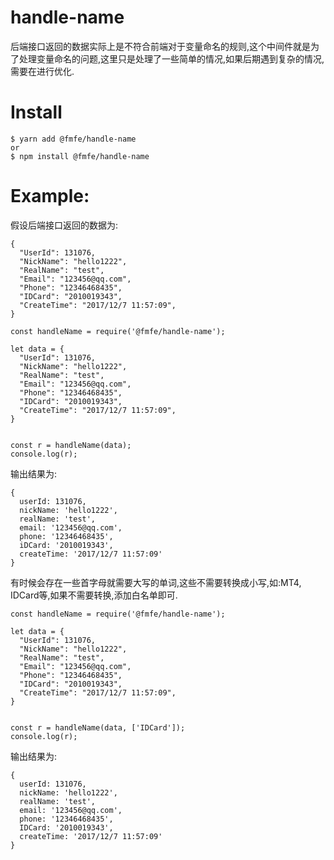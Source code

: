 handle-name
======

后端接口返回的数据实际上是不符合前端对于变量命名的规则,这个中间件就是为了处理变量命名的问题,这里只是处理了一些简单的情况,如果后期遇到复杂的情况,需要在进行优化.

Install
=======

```
$ yarn add @fmfe/handle-name
or
$ npm install @fmfe/handle-name
```

Example:
========

假设后端接口返回的数据为:

```
{
  "UserId": 131076,
  "NickName": "hello1222",
  "RealName": "test",
  "Email": "123456@qq.com",
  "Phone": "12346468435",
  "IDCard": "2010019343",
  "CreateTime": "2017/12/7 11:57:09",
}
```


```
const handleName = require('@fmfe/handle-name');

let data = {
  "UserId": 131076,
  "NickName": "hello1222",
  "RealName": "test",
  "Email": "123456@qq.com",
  "Phone": "12346468435",
  "IDCard": "2010019343",
  "CreateTime": "2017/12/7 11:57:09",
}


const r = handleName(data);
console.log(r);
```

输出结果为:

```
{ 
  userId: 131076,
  nickName: 'hello1222',
  realName: 'test',
  email: '123456@qq.com',
  phone: '12346468435',
  iDCard: '2010019343',
  createTime: '2017/12/7 11:57:09' 
}

```

有时候会存在一些首字母就需要大写的单词,这些不需要转换成小写,如:MT4, IDCard等,如果不需要转换,添加白名单即可.

```
const handleName = require('@fmfe/handle-name');

let data = {
  "UserId": 131076,
  "NickName": "hello1222",
  "RealName": "test",
  "Email": "123456@qq.com",
  "Phone": "12346468435",
  "IDCard": "2010019343",
  "CreateTime": "2017/12/7 11:57:09",
}


const r = handleName(data, ['IDCard']);
console.log(r);
```

输出结果为:

```
{ 
  userId: 131076,
  nickName: 'hello1222',
  realName: 'test',
  email: '123456@qq.com',
  phone: '12346468435',
  IDCard: '2010019343',
  createTime: '2017/12/7 11:57:09' 
}

```



